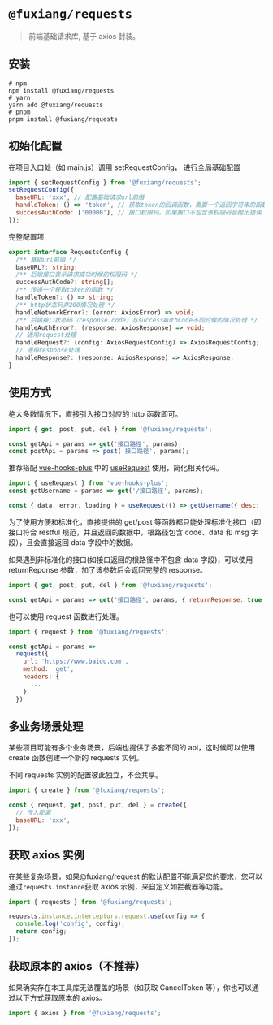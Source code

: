 # `@fuxiang/requests`

> 前端基础请求库, 基于 axios 封装。

## 安装

```
# npm
npm install @fuxiang/requests
# yarn
yarn add @fuxiang/requests
# pnpm
pnpm install @fuxiang/requests

```

## 初始化配置

在项目入口处（如 main.js）调用 setRequestConfig， 进行全局基础配置

```javascript
import { setRequestConfig } from '@fuxiang/requests';
setRequestConfig({
  baseURL: 'xxx', // 配置基础请求url前缀
  handleToken: () => 'token', // 获取token的回调函数，需要一个返回字符串的函数
  successAuthCode: ['00000'], // 接口权限码。如果接口不包含该权限码会抛出错误
});
```

完整配置项

```typescript
export interface RequestsConfig {
  /** 基础url前缀 */
  baseURL?: string;
  /** 后端接口表示请求成功时候的权限码 */
  successAuthCode?: string[];
  /** 传递一个获取token的函数 */
  handleToken?: () => string;
  /** http状态码非200情况处理 */
  handleNetworkError?: (error: AxiosError) => void;
  /** 后端接口状态码（response.code）与successAuthCode不同时候的情况处理 */
  handleAuthError?: (response: AxiosResponse) => void;
  // 通用request处理
  handleRequest?: (config: AxiosRequestConfig) => AxiosRequestConfig;
  // 通用response处理
  handleResponse?: (response: AxiosResponse) => AxiosResponse;
}
```

## 使用方式

绝大多数情况下，直接引入接口对应的 http 函数即可。

```javascript
import { get, post, put, del } from '@fuxiang/requests';

const getApi = params => get('接口路径', params);
const postApi = params => post('接口路径', params);
```

推荐搭配 [vue-hooks-plus](https://inhiblab-core.gitee.io/docs/hooks/guide/) 中的 [useRequest](https://inhiblab-core.gitee.io/docs/hooks/useRequest/) 使用，简化相关代码。

```javascript
import { useRequest } from 'vue-hooks-plus';
const getUsername = params => get('/接口路径', params);

const { data, error, loading } = useRequest(() => getUsername({ desc: 'good' }));
```

为了使用方便和标准化，直接提供的 get/post 等函数都只能处理标准化接口（即接口符合 restful 规范，并且返回的数据中，根路径包含 code、data 和 msg 字段），且会直接返回 data 字段中的数据。

如果遇到非标准化的接口(如接口返回的根路径中不包含 data 字段)，可以使用 returnReponse 参数，加了该参数后会返回完整的 response。

```javascript
import { get, post, put, del } from '@fuxiang/requests';

const getApi = params => get('接口路径', params, { returnResponse: true });
```

也可以使用 request 函数进行处理。

```javascript
import { request } from '@fuxiang/requests';

const getApi = params =>
  request({
    url: 'https://www.baidu.com',
    method: 'get',
    headers: {
      ...
    }
  })
```

## 多业务场景处理

某些项目可能有多个业务场景，后端也提供了多套不同的 api，这时候可以使用 create 函数创建一个新的 requests 实例。

不同 requests 实例的配置彼此独立，不会共享。

```javascript
import { create } from '@fuxiang/requests';

const { request, get, post, put, del } = create({
  // 传入配置
  baseURL: 'xxx',
});
```

## 获取 axios 实例

在某些复杂场景，如果@fuxiang/request 的默认配置不能满足您的要求，您可以通过`requests.instance`获取 axios 示例，来自定义如拦截器等功能。

```javascript
import { requests } from '@fuxiang/requests';

requests.instance.interceptors.request.use(config => {
  console.log('config', config);
  return config;
});
```

## 获取原本的 axios（不推荐）

如果确实存在本工具库无法覆盖的场景（如获取 CancelToken 等），你也可以通过以下方式获取原本的 axios。

```javascript
import { axios } from '@fuxiang/requests';
```
